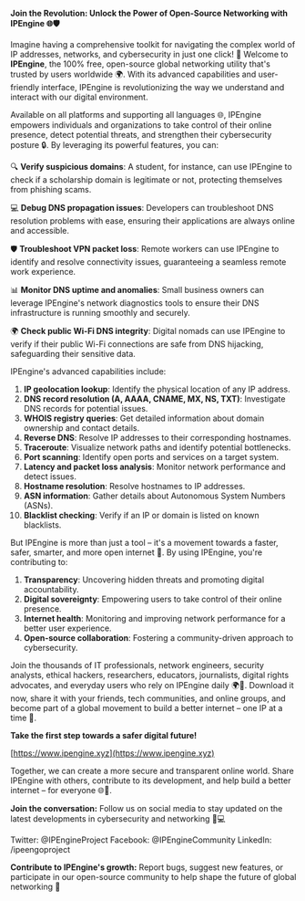 **Join the Revolution: Unlock the Power of Open-Source Networking with IPEngine 🌐🛡️**

Imagine having a comprehensive toolkit for navigating the complex world of IP addresses, networks, and cybersecurity in just one click! 📡 Welcome to **IPEngine**, the 100% free, open-source global networking utility that's trusted by users worldwide 🌍. With its advanced capabilities and user-friendly interface, IPEngine is revolutionizing the way we understand and interact with our digital environment.

Available on all platforms and supporting all languages 🌐, IPEngine empowers individuals and organizations to take control of their online presence, detect potential threats, and strengthen their cybersecurity posture 🔒. By leveraging its powerful features, you can:

🔍 **Verify suspicious domains**: A student, for instance, can use IPEngine to check if a scholarship domain is legitimate or not, protecting themselves from phishing scams.

💻 **Debug DNS propagation issues**: Developers can troubleshoot DNS resolution problems with ease, ensuring their applications are always online and accessible.

🛡️ **Troubleshoot VPN packet loss**: Remote workers can use IPEngine to identify and resolve connectivity issues, guaranteeing a seamless remote work experience.

📊 **Monitor DNS uptime and anomalies**: Small business owners can leverage IPEngine's network diagnostics tools to ensure their DNS infrastructure is running smoothly and securely.

🌍 **Check public Wi-Fi DNS integrity**: Digital nomads can use IPEngine to verify if their public Wi-Fi connections are safe from DNS hijacking, safeguarding their sensitive data.

IPEngine's advanced capabilities include:

1. **IP geolocation lookup**: Identify the physical location of any IP address.
2. **DNS record resolution (A, AAAA, CNAME, MX, NS, TXT)**: Investigate DNS records for potential issues.
3. **WHOIS registry queries**: Get detailed information about domain ownership and contact details.
4. **Reverse DNS**: Resolve IP addresses to their corresponding hostnames.
5. **Traceroute**: Visualize network paths and identify potential bottlenecks.
6. **Port scanning**: Identify open ports and services on a target system.
7. **Latency and packet loss analysis**: Monitor network performance and detect issues.
8. **Hostname resolution**: Resolve hostnames to IP addresses.
9. **ASN information**: Gather details about Autonomous System Numbers (ASNs).
10. **Blacklist checking**: Verify if an IP or domain is listed on known blacklists.

But IPEngine is more than just a tool – it's a movement towards a faster, safer, smarter, and more open internet 🚀. By using IPEngine, you're contributing to:

1. **Transparency**: Uncovering hidden threats and promoting digital accountability.
2. **Digital sovereignty**: Empowering users to take control of their online presence.
3. **Internet health**: Monitoring and improving network performance for a better user experience.
4. **Open-source collaboration**: Fostering a community-driven approach to cybersecurity.

Join the thousands of IT professionals, network engineers, security analysts, ethical hackers, researchers, educators, journalists, digital rights advocates, and everyday users who rely on IPEngine daily 🌍👥. Download it now, share it with your friends, tech communities, and online groups, and become part of a global movement to build a better internet – one IP at a time 🔐.

**Take the first step towards a safer digital future!**

[https://www.ipengine.xyz](https://www.ipengine.xyz)

Together, we can create a more secure and transparent online world. Share IPEngine with others, contribute to its development, and help build a better internet – for everyone 🌐👏.

**Join the conversation:** Follow us on social media to stay updated on the latest developments in cybersecurity and networking 📱💻

Twitter: @IPEngineProject
Facebook: @IPEngineCommunity
LinkedIn: /ipeengoproject

**Contribute to IPEngine's growth:** Report bugs, suggest new features, or participate in our open-source community to help shape the future of global networking 🔨